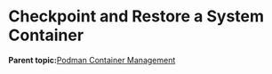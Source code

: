 <!--
SPDX-FileCopyrightText: 2023,2024 Oracle and/or its affiliates.
SPDX-License-Identifier: CC-BY-SA-4.0
-->
# Checkpoint and Restore a System Container

**Parent topic:**[Podman Container Management](../topics/cockpit-podman_managing_podman_containers.md)

